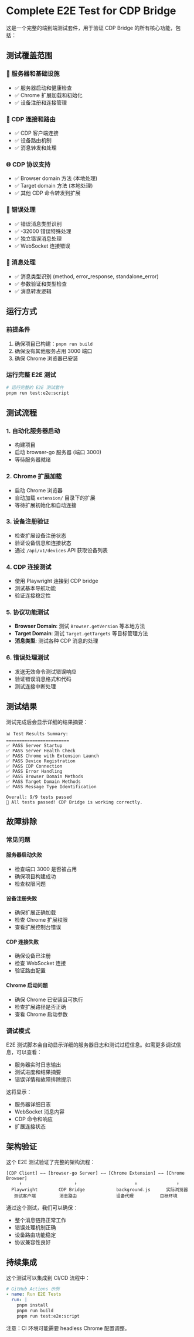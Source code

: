 # Complete E2E Test for CDP Bridge

这是一个完整的端到端测试套件，用于验证 CDP Bridge 的所有核心功能，包括：

## 测试覆盖范围

### 🚀 服务器和基础设施
- ✅ 服务器启动和健康检查
- ✅ Chrome 扩展加载和初始化
- ✅ 设备注册和连接管理

### 🔗 CDP 连接和路由
- ✅ CDP 客户端连接
- ✅ 设备路由机制
- ✅ 消息转发和处理

### 🌐 CDP 协议支持
- ✅ Browser domain 方法 (本地处理)
- ✅ Target domain 方法 (本地处理)
- ✅ 其他 CDP 命令转发到扩展

### 🚨 错误处理
- ✅ 错误消息类型识别
- ✅ -32000 错误特殊处理
- ✅ 独立错误消息处理
- ✅ WebSocket 连接错误

### 📝 消息处理
- ✅ 消息类型识别 (method, error_response, standalone_error)
- ✅ 参数验证和类型检查
- ✅ 消息转发逻辑

## 运行方式

### 前提条件
1. 确保项目已构建：`pnpm run build`
2. 确保没有其他服务占用 3000 端口
3. 确保 Chrome 浏览器已安装

### 运行完整 E2E 测试
```bash
# 运行完整的 E2E 测试套件
pnpm run test:e2e:script
```

## 测试流程

### 1. 自动化服务器启动
- 构建项目
- 启动 browser-go 服务器 (端口 3000)
- 等待服务器就绪

### 2. Chrome 扩展加载
- 启动 Chrome 浏览器
- 自动加载 `extension/` 目录下的扩展
- 等待扩展初始化和自动连接

### 3. 设备注册验证
- 检查扩展设备注册状态
- 验证设备信息和连接状态
- 通过 `/api/v1/devices` API 获取设备列表

### 4. CDP 连接测试
- 使用 Playwright 连接到 CDP bridge
- 测试基本导航功能
- 验证连接稳定性

### 5. 协议功能测试
- **Browser Domain**: 测试 `Browser.getVersion` 等本地方法
- **Target Domain**: 测试 `Target.getTargets` 等目标管理方法
- **消息类型**: 测试各种 CDP 消息的处理

### 6. 错误处理测试
- 发送无效命令测试错误响应
- 验证错误消息格式和代码
- 测试连接中断处理

## 测试结果

测试完成后会显示详细的结果摘要：

```
📊 Test Results Summary:
========================
✅ PASS Server Startup
✅ PASS Server Health Check  
✅ PASS Chrome with Extension Launch
✅ PASS Device Registration
✅ PASS CDP Connection
✅ PASS Error Handling
✅ PASS Browser Domain Methods
✅ PASS Target Domain Methods
✅ PASS Message Type Identification

Overall: 9/9 tests passed
🎉 All tests passed! CDP Bridge is working correctly.
```

## 故障排除

### 常见问题

#### 服务器启动失败
- 检查端口 3000 是否被占用
- 确保项目构建成功
- 检查权限问题

#### 设备注册失败
- 确保扩展正确加载
- 检查 Chrome 扩展权限
- 查看扩展控制台错误

#### CDP 连接失败
- 确保设备已注册
- 检查 WebSocket 连接
- 验证路由配置

#### Chrome 启动问题
- 确保 Chrome 已安装且可执行
- 检查扩展路径是否正确
- 查看 Chrome 启动参数

### 调试模式

E2E 测试脚本会自动显示详细的服务器日志和测试过程信息。如需更多调试信息，可以查看：
- 服务器实时日志输出
- 测试进度和结果摘要  
- 错误详情和故障排除提示

这将显示：
- 服务器详细日志
- WebSocket 消息内容
- CDP 命令和响应
- 扩展连接状态

## 架构验证

这个 E2E 测试验证了完整的架构流程：

```
[CDP Client] ←→ [browser-go Server] ←→ [Chrome Extension] ←→ [Chrome Browser]
     ↑                    ↑                      ↑               ↑
  Playwright        CDP Bridge            background.js      实际浏览器
   测试客户端         消息路由               设备代理          目标环境
```

通过这个测试，我们可以确保：
- 整个消息链路正常工作
- 错误处理机制正确
- 设备路由功能稳定
- 协议兼容性良好

## 持续集成

这个测试可以集成到 CI/CD 流程中：

```yaml
# GitHub Actions 示例
- name: Run E2E Tests
  run: |
    pnpm install
    pnpm run build
    pnpm run test:e2e:script
```

注意：CI 环境可能需要 headless Chrome 配置调整。